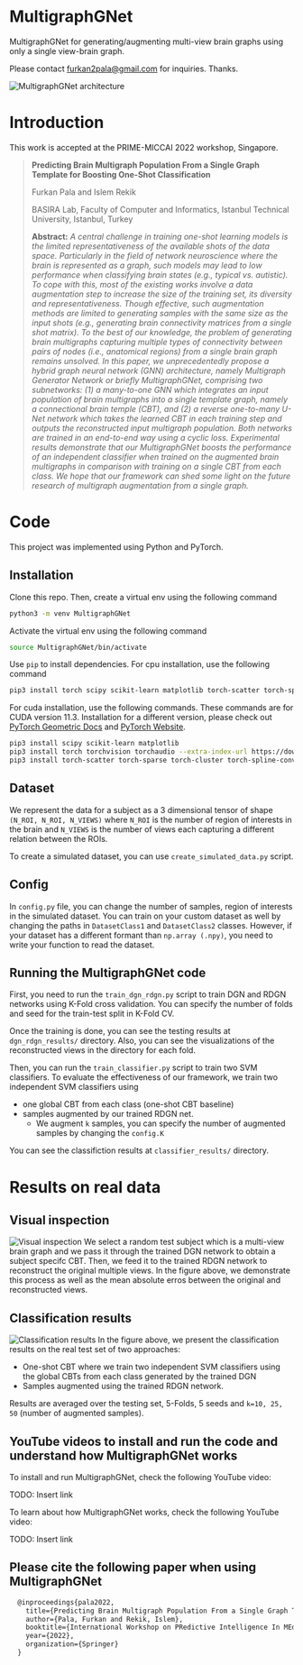 # MultigraphGNet
MultigraphGNet for generating/augmenting multi-view brain graphs using only a single view-brain graph.

Please contact furkan2pala@gmail.com for inquiries. Thanks. 

![MultigraphGNet architecture](figures/main_fig.png)

# Introduction
This work is accepted at the PRIME-MICCAI 2022 workshop, Singapore.

> **Predicting Brain Multigraph Population From a Single Graph Template for Boosting One-Shot Classification**
>
> Furkan Pala and Islem Rekik
>
> BASIRA Lab, Faculty of Computer and Informatics, Istanbul Technical University, Istanbul, Turkey
>
> **Abstract:** *A central challenge in training one-shot learning models is the limited representativeness of the available shots of the data space. Particularly in the field of network neuroscience where the brain is represented as a graph, such models may lead to low performance when classifying brain states (e.g., typical vs. autistic). To cope with this, most of the existing works involve a data augmentation step to increase the size of the training set, its diversity and representativeness. Though effective, such augmentation methods are limited to generating samples with the same size as the input shots (e.g., generating brain connectivity matrices from a single shot matrix). To the best of our knowledge, the problem of generating brain multigraphs capturing multiple types of connectivity between pairs of nodes (i.e., anatomical regions) from a single brain graph remains unsolved. In this paper, we unprecedentedly propose a hybrid graph neural network (GNN) architecture, namely Multigraph Generator Network or briefly MultigraphGNet, comprising two subnetworks: (1) a many-to-one GNN which integrates an input population of brain multigraphs into a single template graph, namely a connectional brain temple (CBT), and (2) a reverse one-to-many U-Net network which takes the learned CBT in each training step and outputs the reconstructed input multigraph population. Both networks are trained in an end-to-end way using a cyclic loss. Experimental results demonstrate that our MultigraphGNet boosts the performance of an independent classifier when trained on the augmented brain multigraphs in comparison with training on a single CBT from each class. We hope that our framework can shed some light on the future research of multigraph augmentation from a single graph.*

# Code
This project was implemented using Python and PyTorch.

## Installation
Clone this repo. Then, create a virtual env using the following command
```sh
python3 -m venv MultigraphGNet
```
Activate the virtual env using the following command
```sh
source MultigraphGNet/bin/activate
```
Use `pip` to install dependencies. For cpu installation, use the following command
```sh
pip3 install torch scipy scikit-learn matplotlib torch-scatter torch-sparse torch-cluster torch-spline-conv torch-geometric -f https://data.pyg.org/whl/torch-1.12.0+cpu.html
```
For cuda installation, use the following commands. These commands are for CUDA version 11.3. Installation for a different version, please check out [PyTorch Geometric Docs](https://pytorch-geometric.readthedocs.io/en/latest/notes/installation.html) and [PyTorch Website](https://pytorch.org/).
```sh
pip3 install scipy scikit-learn matplotlib
pip3 install torch torchvision torchaudio --extra-index-url https://download.pytorch.org/whl/cu113
pip3 install torch-scatter torch-sparse torch-cluster torch-spline-conv torch-geometric -f https://data.pyg.org/whl/torch-1.12.0+cu113.html
```

## Dataset
We represent the data for a subject as a 3 dimensional tensor of shape `(N_ROI, N_ROI, N_VIEWS)`
where `N_ROI` is the number of region of interests in the brain and `N_VIEWS` is the number of views each capturing a different relation between the ROIs.

To create a simulated dataset, you can use `create_simulated_data.py` script.

## Config
In `config.py` file, you can change the number of samples, region of interests in the simulated dataset. You can train on your custom dataset as well by changing the paths in `DatasetClass1` and `DatasetClass2` classes. However, if your dataset has a different formant than `np.array (.npy)`, you need to write your function to read the dataset.

## Running the MultigraphGNet code
First, you need to run the `train_dgn_rdgn.py` script to train DGN and RDGN networks using K-Fold cross validation. You can specify the number of folds and seed for the train-test split in K-Fold CV. 

Once the training is done, you can see the testing results at `dgn_rdgn_results/` directory. Also, you can see the visualizations of the reconstructed views in the directory for each fold.

Then, you can run the `train_classifier.py` script to train two SVM classifiers. To evaluate the effectiveness of our framework, we train two independent SVM classifiers using
* one global CBT from each class (one-shot CBT baseline)
* samples augmented by our trained RDGN net.
    * We augment `k` samples, you can specify the number of augmented samples by changing the `config.K`

You can see the classifiction results at `classifier_results/` directory.

# Results on real data
## Visual inspection
![Visual inspection](figures/visual_inspection.png)
We select a random test subject which is a multi-view brain graph and we pass it through the trained DGN network to obtain a subject specifc CBT. Then, we feed it to the trained RDGN network to reconstruct the original multiple views. In the figure above, we demonstrate this process as well as the mean absolute erros between the original and reconstructed views.

## Classification results
![Classification results](figures/classification_results.png)
In the figure above, we present the classification results on the real test set of two approaches:
* One-shot CBT where we train two independent SVM classifiers using the global CBTs from each class generated by the trained DGN
* Samples augmented using the trained RDGN network.

Results are averaged over the testing set, 5-Folds, 5 seeds and `k=10, 25, 50` (number of augmented samples).

## YouTube videos to install and run the code and understand how MultigraphGNet works

To install and run MultigraphGNet, check the following YouTube video: 

TODO: Insert link

To learn about how MultigraphGNet works, check the following YouTube video: 

TODO: Insert link


## Please cite the following paper when using MultigraphGNet
```latex
  @inproceedings{pala2022,
    title={Predicting Brain Multigraph Population From a Single Graph Template for Boosting One-Shot Classification},
    author={Pala, Furkan and Rekik, Islem},
    booktitle={International Workshop on PRedictive Intelligence In MEdicine},
    year={2022},
    organization={Springer}
  }
```